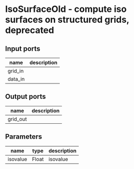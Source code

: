 [headline]:<>
IsoSurfaceOld - compute iso surfaces on structured grids, deprecated
====================================================================
[headline]:<>
[inputPorts]:<>
Input ports
-----------
|name|description|
|-|-|
|grid_in||
|data_in||


[inputPorts]:<>
[outputPorts]:<>
Output ports
------------
|name|description|
|-|-|
|grid_out||


[outputPorts]:<>
[parameters]:<>
Parameters
----------
|name|type|description|
|-|-|-|
|isovalue|Float|isovalue|

[parameters]:<>
